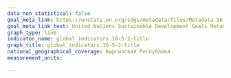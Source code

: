 ```yaml
---
data_non_statistical: false
goal_meta_link: https://unstats.un.org/sdgs/metadata/files/Metadata-16-05-02.pdf
goal_meta_link_text: United Nations Sustainable Development Goals Metadata (pdf 1361kB)
graph_type: line
indicator_name: global_indicators.16-5-2-title
graph_title: global_indicators.16-5-2-title
national_geographical_coverage: Кыргызская Республика
measurement_units: 

---
```

